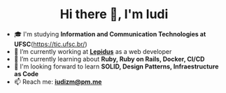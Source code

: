 <h1 align="center">Hi there 👋, I'm Iudi</h1>

- 🎓 I'm studying **Information and Communication Technologies at UFSC**(https://tic.ufsc.br/)
- 🔭 I’m currently working at [**Lepidus**](https://github.com/lepidus) as a web developer
- 🌱 I’m currently learning about **Ruby, Ruby on Rails, Docker, CI/CD**
- 📖 I'm looking forward to learn **SOLID, Design Patterns, Infraestructure as Code**
- 📫 Reach me: **iudizm@pm.me**
<!--
```json
"skills": {
    "Languages":
        ["PHP", "Ruby", "Java", "Python", "JavaScript"], 
    "Databases":
        ["PostgreSQL", "MySQL", "MariaDB"],
    "DevOps":
        ["GIT", "CI/CD", "Docker", "GitLab CI", "GitHub Actions", "Heroku"],
    "Architectures":
        ["MVC"],
    "Web Development": {
        "Frontend":
            ["HTML", "CSS", "JavaScript", "Smarty", "Bootstrap"]
        "Backend":
            ["PHP", "Ruby"],
        "Frameworks":
            ["Ruby on Rails"],
    }
}
```
-->
